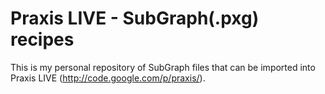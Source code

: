 Praxis LIVE - SubGraph(.pxg) recipes
=====================================

This is my personal repository of SubGraph files that can be imported into Praxis
LIVE (http://code.google.com/p/praxis/).
